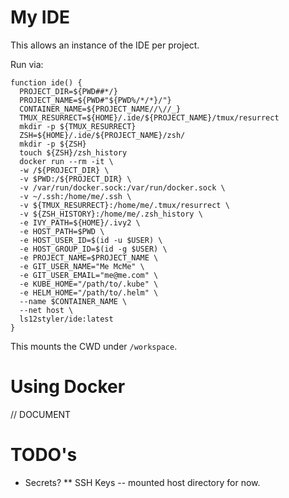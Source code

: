 # My IDE

This allows an instance of the IDE per project.

Run via:

```
function ide() {
  PROJECT_DIR=${PWD##*/}
  PROJECT_NAME=${PWD#"${PWD%/*/*}/"}
  CONTAINER_NAME=${PROJECT_NAME//\//_}
  TMUX_RESURRECT=${HOME}/.ide/${PROJECT_NAME}/tmux/resurrect
  mkdir -p ${TMUX_RESURRECT}
  ZSH=${HOME}/.ide/${PROJECT_NAME}/zsh/
  mkdir -p ${ZSH}
  touch ${ZSH}/zsh_history
  docker run --rm -it \
  -w /${PROJECT_DIR} \
  -v $PWD:/${PROJECT_DIR} \
  -v /var/run/docker.sock:/var/run/docker.sock \
  -v ~/.ssh:/home/me/.ssh \
  -v ${TMUX_RESURRECT}:/home/me/.tmux/resurrect \
  -v ${ZSH_HISTORY}:/home/me/.zsh_history \
  -e IVY_PATH=${HOME}/.ivy2 \
  -e HOST_PATH=$PWD \
  -e HOST_USER_ID=$(id -u $USER) \
  -e HOST_GROUP_ID=$(id -g $USER) \
  -e PROJECT_NAME=$PROJECT_NAME \
  -e GIT_USER_NAME="Me McMe" \
  -e GIT_USER_EMAIL="me@me.com" \
  -e KUBE_HOME="/path/to/.kube" \
  -e HELM_HOME="/path/to/.helm" \
  --name $CONTAINER_NAME \
  --net host \
  ls12styler/ide:latest
}
```

This mounts the CWD under `/workspace`.

# Using Docker

// DOCUMENT

# TODO's

* Secrets?
** SSH Keys -- mounted host directory for now.
